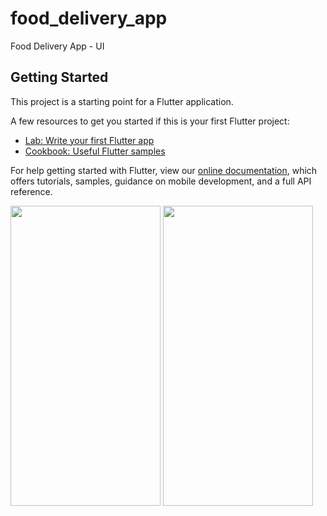 # food_delivery_app

Food Delivery App - UI

## Getting Started

This project is a starting point for a Flutter application.

A few resources to get you started if this is your first Flutter project:

- [Lab: Write your first Flutter app](https://flutter.dev/docs/get-started/codelab)
- [Cookbook: Useful Flutter samples](https://flutter.dev/docs/cookbook)

For help getting started with Flutter, view our
[online documentation](https://flutter.dev/docs), which offers tutorials,
samples, guidance on mobile development, and a full API reference.

<img src="https://user-images.githubusercontent.com/40820956/98144974-b3e91480-1edb-11eb-8784-bd8fa0ffc9fc.jpg" width="240" height="480">

<img src="https://user-images.githubusercontent.com/40820956/98145016-b8adc880-1edb-11eb-9ecf-c0fa5d604a5e.jpg" width="240" height="480">
